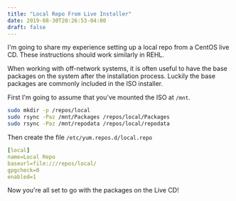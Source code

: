 ```yaml
---
title: "Local Repo From Live Installer"
date: 2019-08-30T20:26:53-04:00
draft: false
---
```


I'm going to share my experience setting up a local repo from a CentOS live CD. These instructions should work similarly in REHL.

When working with off-network systems, it is often useful to have the base packages on the system after the installation process. Luckily the base packages are commonly included in the ISO installer.

First I'm going to assume that you've mounted the ISO at `/mnt`.

```bash
sudo mkdir -p /repos/local
sudo rsync -Paz /mnt/Packages /repos/local/Packages
sudo rsync -Paz /mnt/repodata /repos/local/repodata 
```

Then create the file `/etc/yum.repos.d/local.repo`

```yaml
[local]
name=Local Repo
baseurl=file:///repos/local/
gpgcheck=0
enabled=1
```

Now you're all set to go with the packages on the Live CD!